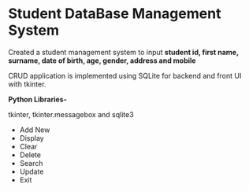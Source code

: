 # Student DataBase Management System

Created a student management system to input __student id, first name, surname, date of birth, age, gender, address and mobile__

CRUD application is implemented using SQLite for backend and front UI with tkinter.

__Python Libraries-__


tkinter, tkinter.messagebox and sqlite3

 - Add New
 - Display
 - Clear
 - Delete
 - Search
 - Update
 - Exit
